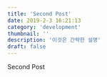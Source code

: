 ```yaml
---
title: 'Second Post'
date: 2019-2-3 16:21:13
category: 'development'
thumbnail: ''
description: '이것은 간략한 설명'
draft: false
---
```


Second Post
